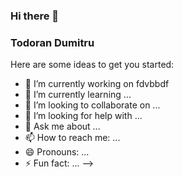 ### Hi there 👋

### Todoran Dumitru

Here are some ideas to get you started:

- 🔭 I’m currently working on fdvbbdf
- 🌱 I’m currently learning ...
- 👯 I’m looking to collaborate on ...
- 🤔 I’m looking for help with ...
- 💬 Ask me about ...
- 📫 How to reach me: ...
- 😄 Pronouns: ...
- ⚡ Fun fact: ...
-->

